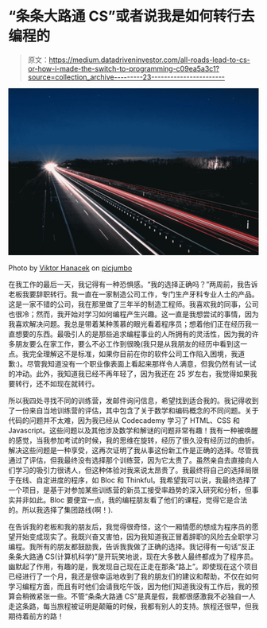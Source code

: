 # “条条大路通 CS”或者说我是如何转行去编程的

> 原文：<https://medium.datadriveninvestor.com/all-roads-lead-to-cs-or-how-i-made-the-switch-to-programming-c09ea5a3c1?source=collection_archive---------23----------------------->

![](img/c132185d8d0019a7cfbcda63cec83603.png)

Photo by [Viktor Hanacek](https://picjumbo.com/author/admin/) on [picjumbo](https://picjumbo.com/highway-at-night/)

在我工作的最后一天，我记得有一种恐惧感。“我的选择正确吗？”两周前，我告诉老板我要辞职转行。我一直在一家制造公司工作，专门生产牙科专业人士的产品。这是一家不错的公司，我在那里做了三年半的制造工程师。我喜欢我的同事，公司也很冷；然而，我开始对学习如何编程产生兴趣。这一直是我想尝试的事情，因为我喜欢解决问题。我总是带着某种羡慕的眼光看着程序员；想着他们正在经历我一直想要的东西。最吸引人的是那些追求编程事业的人所拥有的灵活性，因为我的许多朋友要么在家工作，要么不必工作到很晚(我只是从我朋友的经历中看到这一点。我完全理解这不是标准，如果你目前在你的软件公司工作陷入困境，我道歉:)。尽管我知道没有一个职业像表面上看起来那样令人满意，但我仍然有试一试的冲动。此外，我知道我已经不再年轻了，因为我还在 25 岁左右，我觉得如果我要转行，还不如现在就转行。

所以我四处寻找不同的训练营，发邮件询问信息，希望找到适合我的。我记得收到了一份来自当地训练营的评估，其中包含了关于数学和编码概念的不同问题。关于代码的问题并不太难，因为我已经从 Codecademy 学习了 HTML、CSS 和 Javascript。这些问题以及其他涉及数学和解谜的问题非常有趣！我有一种被唤醒的感觉，当我参加考试的时候，我的思维在旋转，经历了很久没有经历过的曲折。解决这些问题是一种享受，这再次证明了我从事这份新工作是正确的选择。尽管我通过了评估，但我最终没有选择那个训练营，因为它太贵了。虽然亲自去直接向人们学习的吸引力很诱人，但这种体验对我来说太昂贵了。我最终将自己的选择局限于在线、自定进度的程序，如 Bloc 和 Thinkful。我希望我可以说，我最终选择了一个项目，是基于对参加某些训练营的新员工接受率趋势的深入研究和分析，但事实并非如此。Bloc 要便宜一点，我的编程朋友看了他们的课程，觉得它是合法的。所以我选择了集团路线(啊！).

在告诉我的老板和我的朋友后，我觉得很奇怪，这个一厢情愿的想成为程序员的愿望开始变成现实了。我既兴奋又害怕，因为我知道我正冒着辞职的风险去全职学习编程。我所有的朋友都鼓励我，告诉我我做了正确的选择。我记得有一句话“反正条条大路通 CS(计算机科学)”是开玩笑地说，现在大多数人最终都成为了程序员。幽默起了作用，有趣的是，我发现自己现在正走在那条“路上”。即使现在这个项目已经进行了一个月，我还是很幸运地收到了我的朋友们的建议和帮助，不仅在如何学习编程方面，而且有时他们会请我吃午饭，因为他们知道我没有工作后，我的预算会稍微紧张一些。不管“条条大路通 CS”是真是假，我都很感激我不必独自一人走这条路，每当旅程被证明是颠簸的时候，我都有别人的支持。旅程还很早，但我期待着前方的路！